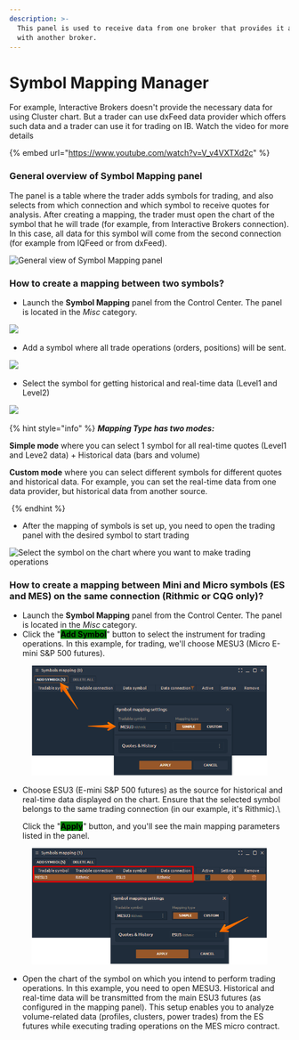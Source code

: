 ```yaml
---
description: >-
  This panel is used to receive data from one broker that provides it and trade
  with another broker.
---
```


# Symbol Mapping Manager

For example, Interactive Brokers doesn't provide the necessary data for using Cluster chart. But a trader can use dxFeed data provider which offers such data and a trader can use it for trading on IB. Watch the video for more details

{% embed url="https://www.youtube.com/watch?v=V_v4VXTXd2c" %}

### General overview of Symbol Mapping panel

The panel is a table where the trader adds symbols for trading, and also selects from which connection and which symbol to receive quotes for analysis. After creating a mapping, the trader must open the chart of the symbol that he will trade (for example, from Interactive Brokers connection). In this case, all data for this symbol will come from the second connection (for example from IQFeed or from dxFeed).

![General view of Symbol Mapping panel](../.gitbook/assets/symbolMapping.png)

### How to create a mapping between two symbols?

* Launch the **Symbol Mapping** panel from the Control Center. The panel is located in the _Misc_ category.

![](<../.gitbook/assets/image (347) (1) (1).png>)

* Add a symbol where all trade operations (orders, positions) will be sent.

![](<../.gitbook/assets/image (356) (1) (1) (1) (1) (1) (1).png>)

* Select the symbol for getting historical and real-time data (Level1 and Level2)

![](<../.gitbook/assets/image (357) (1) (1) (1) (1) (1).png>)

{% hint style="info" %}
_**Mapping Type has two modes:**_

**Simple mode** where you can select 1 symbol for all real-time quotes (Level1 and Leve2 data) + Historical data (bars and volume)

**Custom mode** where you can select different symbols for different quotes and historical data. For example, you can set the real-time data from one data provider, but historical data from another source.

<img src="../.gitbook/assets/image (356) (1) (1) (1) (1) (1).png" alt="" data-size="original">
{% endhint %}

* After the mapping of symbols is set up, you need to open the trading panel with the desired symbol to start trading

![Select the symbol on the chart where you want to make trading operations](<../.gitbook/assets/image (349) (1) (1).png>)

### How to create a mapping between Mini and Micro symbols (ES and MES) on the same connection (Rithmic or CQG only)?

* Launch the **Symbol Mapping** panel from the Control Center. The panel is located in the _Misc_ category.
* Click the "<mark style="background-color:green;">**Add Symbol**</mark>" button to select the instrument for trading operations. In this example, for trading, we'll choose MESU3 (Micro E-mini S\&P 500 futures).

<figure><img src="../.gitbook/assets/image (1) (1).png" alt=""><figcaption></figcaption></figure>

*   Choose ESU3 (E-mini S\&P 500 futures) as the source for historical and real-time data displayed on the chart. Ensure that the selected symbol belongs to the same trading connection (in our example, it's Rithmic).\


    Click the "<mark style="background-color:green;">**Apply**</mark>" button, and you'll see the main mapping parameters listed in the panel.

<figure><img src="../.gitbook/assets/image (1) (1) (1).png" alt=""><figcaption></figcaption></figure>

* Open the chart of the symbol on which you intend to perform trading operations. In this example, you need to open MESU3. Historical and real-time data will be transmitted from the main ESU3 futures (as configured in the mapping panel). This setup enables you to analyze volume-related data (profiles, clusters, power trades) from the ES futures while executing trading operations on the MES micro contract.

<figure><img src="../.gitbook/assets/image (378).png" alt=""><figcaption></figcaption></figure>
